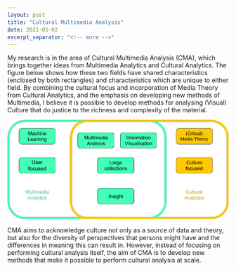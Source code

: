 ```yaml
---
layout: post
title: "Cultural Multimedia Analysis"
date: 2021-05-02
excerpt_separator: "<!-- more -->"
---
```


My research is in the area of Cultural Multimedia Analysis (CMA), which brings together ideas from Multimedia Analytics and Cultural Analytics.
The figure below shows how these two fields have shared characteristics (enclosed by both rectangles) and characteristics which are unique
to either field. By combining the cultural focus and incorporation of Media Theory from Cultural Analytics, and the emphasis on developing new methods
of Multimedia, I believe it is possible to develop methods for analysing (Visual) Culture that do justice to the richness and complexity of the material.

<p align="center">
  <img src="/assets/cma.png"/>
</p>

CMA aims to acknowledge culture not only as a source of data and theory, but also for the diversity of perspectives that persons might have and the differences in meaning this can result in. However, instead of focusing on performing cultural analysis itself, the aim of CMA is to develop new methods that make it possible to perform cultural analysis at scale.

<!-- more -->
